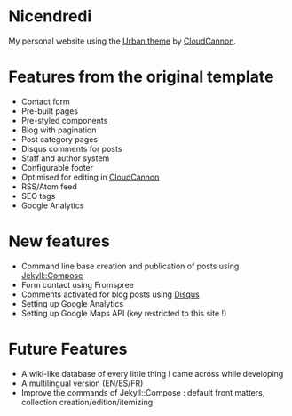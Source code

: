 # Nicendredi

My personal website using the [Urban theme](https://github.com/CloudCannon/urban-jekyll-template) by [CloudCannon](http://cloudcannon.com/).


# Features from the original template

* Contact form
* Pre-built pages
* Pre-styled components
* Blog with pagination
* Post category pages
* Disqus comments for posts
* Staff and author system
* Configurable footer
* Optimised for editing in [CloudCannon](http://cloudcannon.com/)
* RSS/Atom feed
* SEO tags
* Google Analytics

# New features

* Command line base creation and publication of posts using [Jekyll::Compose](https://github.com/jekyll/jekyll-compose)
* Form contact using Fromspree
* Comments activated for blog posts using [Disqus](https://disqus.com/)
* Setting up Google Analytics
* Setting up Google Maps API (key restricted to this site !)

# Future Features

* A wiki-like database of every little thing I came across while developing
* A multilingual version (EN/ES/FR)
* Improve the commands of Jekyll::Compose : default front matters, collection creation/edition/itemizing
